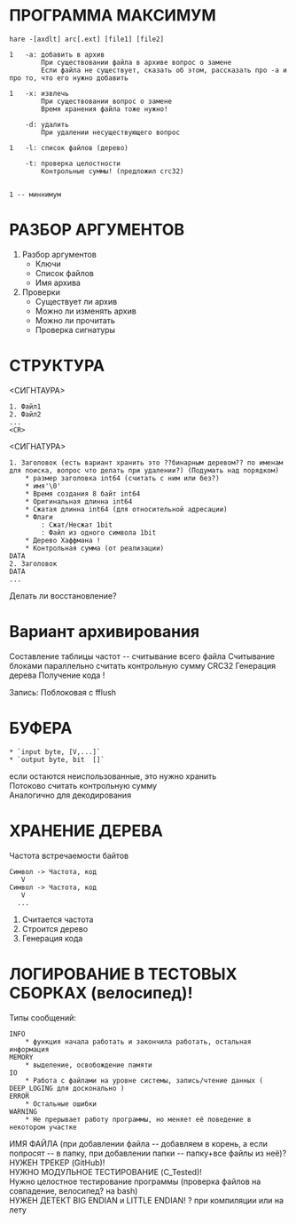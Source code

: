 ПРОГРАММА МАКСИМУМ
==================
```
hare -[axdlt] arc[.ext] [file1] [file2]

1   -a: добавить в архив
        При существовании файла в архиве вопрос о замене
        Если файла не существует, сказать об этом, рассказать про -a и про то, что его нужно добавить

1   -x: извлечь
        При существовании вопрос о замене
        Время хранения файла тоже нужно!

    -d: удалить
        При удалении несуществующего вопрос

1   -l: список файлов (дерево)

    -t: проверка целостности
        Контрольные суммы! (предложил crc32)


1 -- миннимум
```

РАЗБОР АРГУМЕНТОВ
=================
1. Разбор аргументов
    * Ключи
    * Список файлов
    * Имя архива
2. Проверки
    * Существует ли архив
    * Можно ли изменять архив
    * Можно ли прочитать
    * Проверка сигнатуры


СТРУКТУРА
=========

<СИГНТАУРА>
```
1. Файл1
2. Файл2
...
<CR>
```

<СИГНАТУРА>
```
1. Заголовок (есть вариант хранить это ??бинарным деревом?? по именам для поиска, вопрос что делать при удалении?) (Подумать над порядком)
    * размер заголовка int64 (считать с ним или без?)
    * имя'\0'
    * Время создания 8 байт int64
    * Оригинальная длинна int64
    * Сжатая длинна int64 (для относительной адресации)
    * Флаги
        : Сжат/Несжат 1bit
        : Файл из одного символа 1bit
    * Дерево Хаффмана !
    * Контрольная сумма (от реализации)
DATA
2. Заголовок
DATA
...
```

Делать ли восстановление?

Вариант архивирования
=====================
Составление таблицы частот -- считывание всего файла
    Считывание блоками
    параллельно считать контрольную сумму CRC32
Генерация дерева
Получение кода !

Запись:
    Поблоковая с fflush


БУФЕРА
======
    * `input byte, [V,...]`
    * `output byte, bit  []`
если остаются неиспользованные, это нужно хранить   
Потоково считать контрольную сумму   
Аналогично для декодирования


ХРАНЕНИЕ ДЕРЕВА
===============
Частота встречаемости байтов
```
Символ -> Частота, код
   V
Символ -> Частота, код
   V
  ...
```
1. Считается частота
2. Строится дерево
3. Генерация кода


ЛОГИРОВАНИЕ В ТЕСТОВЫХ СБОРКАХ (велосипед)!   
=========
Типы сообщений:  
```
INFO    
    * функция начала работать и закончила работать, остальная информация    
MEMORY    
    * выделение, освобождение памяти    
IO    
    * Работа с файлами на уровне системы, запись/чтение данных ( DEEP_LOGING для досконально )    
ERROR    
    * Остальные ошибки    
WARNING    
    * Не прерывает работу программы, но меняет её поведение в некотором участке    
```



ИМЯ ФАЙЛА (при добавлении файла -- добавляем в корень, а если попросят -- в папку, при добавлении папки -- папку+все файлы из неё)?   
НУЖЕН ТРЕКЕР (GitHub)!   
НУЖНО МОДУЛЬНОЕ ТЕСТИРОВАНИЕ (C_Tested)!   
Нужно целостное тестирование программы (проверка файлов на совпадение, велосипед? на bash)   
НУЖЕН ДЕТЕКТ BIG ENDIAN и LITTLE ENDIAN!   ? при компиляции или на лету

